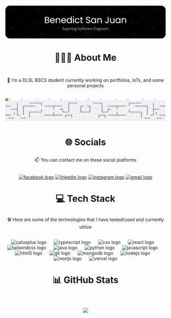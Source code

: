 ![Header](./stubborn-banner.png)

#

# <div align="center"><p>🧍🏻‍♂️ About Me</p></div>


<div align="center"><p><br>🔭 I’m a DLSL BSCS student currently working on portfolios, IoTs, and some personal projects<br><br></p></div>

<picture>
  <source media="(prefers-color-scheme: dark)" srcset="https://raw.githubusercontent.com/bmsj23/bmsj23/output/pacman-contribution-graph-dark.svg">
  <source media="(prefers-color-scheme: light)" srcset="https://raw.githubusercontent.com/bmsj23/bmsj23/output/pacman-contribution-graph.svg">
  <img alt="pacman contribution graph" src="https://raw.githubusercontent.com/bmsj23/bmsj23/output/pacman-contribution-graph.svg">
</picture>


#
# <div align="center"><p>🌐 Socials</p></div>

<div align="center"><p>📫 You can contact me on these social platforms<br><br></p></div>

<div align="center">
  <a href="https://facebook.com/qb.benedict"><img src="https://raw.githubusercontent.com/maurodesouza/profile-readme-generator/master/src/assets/icons/social/facebook/default.svg" width="64" height="50" alt="facebook logo"  /></a>
  <a href="https://linkedin.com/in/benedict-san-juan"><img src="https://raw.githubusercontent.com/maurodesouza/profile-readme-generator/master/src/assets/icons/social/linkedin/default.svg" width="64" height="50" alt="linkedin logo"  /></a>
  <a href="https://instagram.com/benedictsanjuannn"><img src="https://raw.githubusercontent.com/maurodesouza/profile-readme-generator/master/src/assets/icons/social/instagram/default.svg" width="64" height="50" alt="instagram logo"  /></a>
  <a href="mailto:sanjuanbenedict05@gmail.com"><img src="https://raw.githubusercontent.com/maurodesouza/profile-readme-generator/master/src/assets/icons/social/gmail/default.svg" width="64" height="50" alt="gmail logo"  /></a>
</div>

#

# <div align="center"><p>💻 Tech Stack</p></div>

<div align="center"><p>🛠️ Here are some of the technologies that I have tested/used and currently utilize<br><br></p></div>

<div align="center">
  <img src="https://cdn.jsdelivr.net/gh/devicons/devicon/icons/cplusplus/cplusplus-original.svg" height="50" alt="cplusplus logo"  />
  <img width="15" />
  <img src="https://cdn.jsdelivr.net/gh/devicons/devicon/icons/typescript/typescript-original.svg" height="50" alt="typescript logo"  />
  <img width="15" />
  <img src="https://cdn.jsdelivr.net/gh/devicons/devicon/icons/css3/css3-original.svg" height="50" alt="css logo"  />
  <img width="15" />
  <img src="https://cdn.jsdelivr.net/gh/devicons/devicon/icons/react/react-original.svg" height="50" alt="react logo"  />
  <img width="15" />
  <img src="https://cdn.jsdelivr.net/gh/devicons/devicon/icons/tailwindcss/tailwindcss-original-wordmark.svg" height="50" alt="tailwindcss logo"  />
  <img width="15" />
  <img src="https://cdn.jsdelivr.net/gh/devicons/devicon/icons/java/java-original.svg" height="50" alt="java logo"  />
  <img width="15" />
  <img src="https://cdn.jsdelivr.net/gh/devicons/devicon/icons/python/python-original.svg" height="50" alt="python logo"  />
  <img width="15" />
  <img src="https://cdn.jsdelivr.net/gh/devicons/devicon/icons/javascript/javascript-original.svg" height="50" alt="javascript logo"  />
  <img width="15" />
  <img src="https://cdn.jsdelivr.net/gh/devicons/devicon/icons/html5/html5-original.svg" height="50" alt="html5 logo"  />
  <img width="15" />
  <img src="https://cdn.jsdelivr.net/gh/devicons/devicon/icons/git/git-original.svg" height="50" alt="git logo"  />
  <img width="15" />
  <img src="https://cdn.jsdelivr.net/gh/devicons/devicon/icons/mongodb/mongodb-original.svg" height="50" alt="mongodb logo"  />
  <img width="15" />
  <img src="https://cdn.jsdelivr.net/gh/devicons/devicon/icons/nodejs/nodejs-original.svg" height="50" alt="nodejs logo"  />
  <img width="15" />
  <img src="https://cdn.jsdelivr.net/gh/devicons/devicon/icons/nextjs/nextjs-original.svg" height="50" alt="nextjs logo"  />
  <img width="15" />
  <img src="https://img.shields.io/badge/Vercel-000000?logo=vercel&logoColor=white&style=for-the-badge" height="50" alt="vercel logo"  />
</div>

#

# <div align="center"><p>📊 GitHub Stats</p></div>
<p><br></p>

<div align="center">
  
  ![](https://nirzak-streak-stats.vercel.app/?user=bmsj23&theme=dark&hide_border=false)<br/>
  
</div>

#
